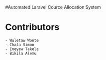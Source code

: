 #Automated Laravel Cource Allocation System
# Contributors
    - Wuletaw Wonte
    - Chala Simon
    - Eneyew Takele
    - Bikila Alemu
